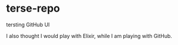 # terse-repo
tersting GitHub UI

I also thought I would play with Elixir, while I am playing with GitHub.

